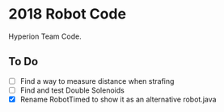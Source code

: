 # 2018 Robot Code
Hyperion Team Code.

## To Do
- [ ] Find a way to measure distance when strafing
- [ ] Find and test Double Solenoids
- [x] Rename RobotTimed to show it as an alternative robot.java
